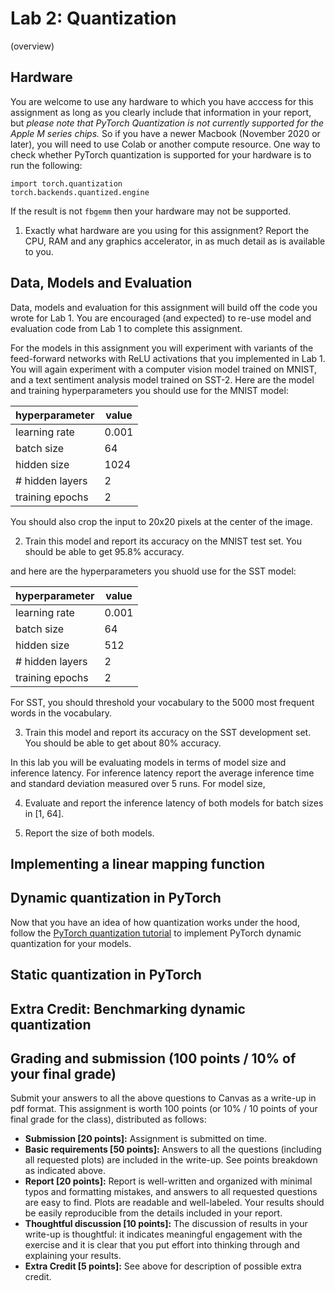 Lab 2: Quantization
===
(overview)

Hardware
----
You are welcome to use any hardware to which you have acccess for this assignment as long as you clearly include that information in your report, but *please note that PyTorch Quantization 
is not currently supported for the Apple M series chips.* So if you have a newer Macbook (November 2020 or later), you will need to use Colab or another compute resource. 
One way to check whether PyTorch quantization is supported for your hardware is to run the following:
```
import torch.quantization
torch.backends.quantized.engine
```
If the result is not `fbgemm` then your hardware may not be supported.

1. Exactly what hardware are you using for this assignment? Report the CPU, RAM and any graphics accelerator, in as much detail as is available to you.

Data, Models and Evaluation
----
Data, models and evaluation for this assignment will build off the code you wrote for Lab 1. You are encouraged (and expected) to re-use model and evaluation
code from Lab 1 to complete this assignment.

For the models in this assignment you will experiment with variants of the feed-forward networks with ReLU activations that you 
implemented in Lab 1. You will again experiment with a computer vision model trained on MNIST, and a text sentiment analysis model trained on SST-2. 
Here are the model and training hyperparameters you should use for the MNIST model:

| hyperparameter  | value |
| --------------- | ----- |
| learning rate   | 0.001 |
| batch size      | 64    |
| hidden size     | 1024  | 
| # hidden layers | 2     |
| training epochs | 2     |

You should also crop the input to 20x20 pixels at the center of the image.

2. Train this model and report its accuracy on the MNIST test set. You should be able to get 95.8% accuracy.

and here are the hyperparameters you shuold use for the SST model: 

| hyperparameter  | value |
| --------------- | ----- |
| learning rate   | 0.001 |
| batch size      | 64    |
| hidden size     | 512   | 
| # hidden layers | 2     |
| training epochs | 2     |

For SST, you should threshold your vocabulary to the 5000 most frequent words in the vocabulary. 

3. Train this model and report its accuracy on the SST development set. You should be able to get about 80% accuracy.

In this lab you will be evaluating models in terms of model size and inference latency. For inference latency report the average
inference time and standard deviation measured over 5 runs. For model size, 

4. Evaluate and report the inference latency of both models for batch sizes in [1, 64]. 

5. Report the size of both models.


Implementing a linear mapping function
----


Dynamic quantization in PyTorch
----
Now that you have an idea of how quantization works under the hood, follow the [PyTorch quantization tutorial](https://pytorch.org/tutorials/recipes/recipes/dynamic_quantization.html) 
to implement PyTorch dynamic quantization for your models.


Static quantization in PyTorch
----

Extra Credit: Benchmarking dynamic quantization
----


Grading and submission (100 points / 10% of your final grade)
----
Submit your answers to all the above questions to Canvas as a write-up in pdf format. This assignment is worth 100 points 
(or 10% / 10 points of your final grade for the class), distributed as follows: 
- **Submission [20 points]:** Assignment is submitted on time.
- **Basic requirements [50 points]:** Answers to all the questions (including all requested plots) are included in the write-up. See points breakdown as indicated above.
- **Report [20 points]:** Report is well-written and organized with minimal typos and formatting mistakes, and answers to all requested questions are easy to find. Plots are readable and well-labeled. Your results should be easily reproducible from the details included in your report.
- **Thoughtful discussion [10 points]:** The discussion of results in your write-up is thoughtful: it indicates meaningful engagement with the exercise and it is clear that you put effort into thinking through and explaining your results.
- **Extra Credit [5 points]:** See above for description of possible extra credit.
